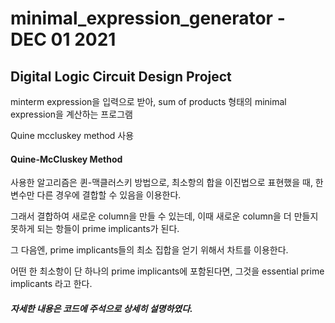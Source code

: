# minimal_expression_generator - DEC 01 2021

## Digital Logic Circuit Design Project

minterm expression을 입력으로 받아, sum of products 형태의 minimal expression을 계산하는 프로그램

Quine mccluskey method 사용


#### Quine-McCluskey Method

사용한 알고리즘은 퀸-맥클러스키 방법으로, 최소항의 합을 이진법으로 표현했을 때, 한 변수만 다른 경우에 결합할 수 있음을 이용한다.

그래서 결합하여 새로운 column을 만들 수 있는데, 이때 새로운 column을 더 만들지 못하게 되는 항들이 prime implicants가 된다.

그 다음엔, prime implicants들의 최소 집합을 얻기 위해서 차트를 이용한다.

어떤 한 최소항이 단 하나의 prime implicants에 포함된다면, 그것을 essential prime implicants 라고 한다.

##### 자세한 내용은 코드에 주석으로 상세히 설명하였다.
